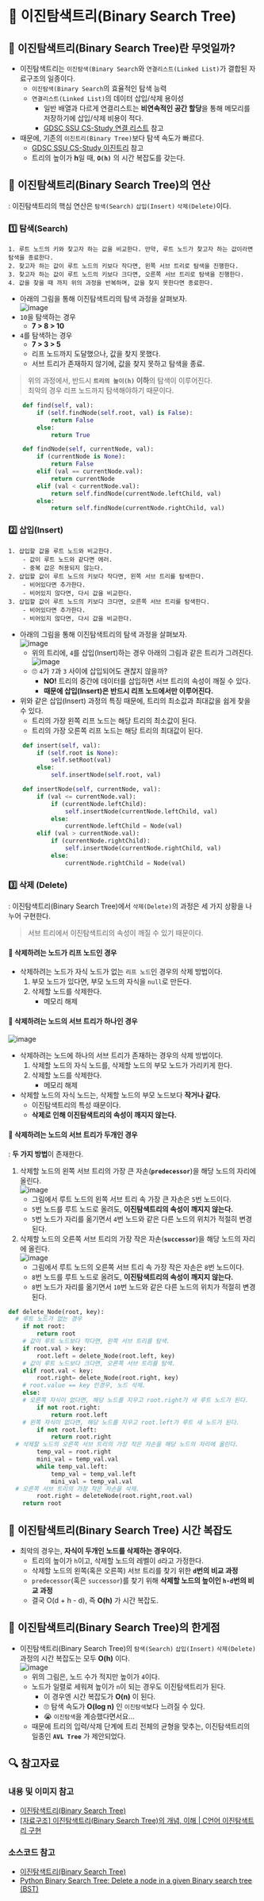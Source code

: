 # 🌵 이진탐색트리(Binary Search Tree)

## 🌵 이진탐색트리(Binary Search Tree)란 무엇일까?

- 이진탐색트리는 `이진탐색(Binary Search`와 `연결리스트(Linked List)`가 결합된 자료구조의 일종이다.
  - `이진탐색(Binary Search`의 효율적인 탐색 능력
  - `연결리스트(Linked List)`의 데이터 삽입/삭제 용이성
    - 일반 배열과 다르게 연결리스트는 **비연속적인 공간 할당**을 통해 메모리를 저장하기에 삽입/삭제 비용이 적다.
    - [GDSC SSU CS-Study 연결 리스트](https://github.com/gdsc-ssu/cs-study/blob/data-structure/linked-list/%EC%9E%90%EB%A3%8C%EA%B5%AC%EC%A1%B0/Linked%20List.md) 참고
- 때문에, 기존의 `이진트리(Binary Tree)`보다 탐색 속도가 빠르다.
  - [GDSC SSU CS-Study 이진트리](https://github.com/gdsc-ssu/cs-study/blob/data-structure/tree/%EC%9E%90%EB%A3%8C%EA%B5%AC%EC%A1%B0/BinaryTree.md) 참고
  - 트리의 높이가 **h**일 때, **`O(h)`** 의 시간 복잡도를 갖는다.

## 🌵 이진탐색트리(Binary Search Tree)의 연산

: 이진탐색트리의 핵심 연산은 `탐색(Search)` `삽입(Insert)` `삭제(Delete)`이다.

### 1️⃣ 탐색(Search)

```
1. 루트 노드의 키와 찾고자 하는 값을 비교한다. 만약, 루트 노드가 찾고자 하는 값이라면 탐색을 종료한다.
2. 찾고자 하는 값이 루트 노드의 키보다 작다면, 왼쪽 서브 트리로 탐색을 진행한다.
3. 찾고자 하는 값이 루트 노드의 키보다 크다면, 오른쪽 서브 트리로 탐색을 진행한다.
4. 값을 찾을 때 까지 위의 과정을 반복하며, 값을 찾지 못한다면 종료한다.
```

- 아래의 그림을 통해 이진탐색트리의 탐색 과정을 살펴보자.<br/>
  ![image](https://i.imgur.com/SSusVoP.png)<br/>
- `10`을 탐색하는 경우
  - **7 > 8 > 10**
- `4`를 탐색하는 경우
  - **7 > 3 > 5**
  - 리프 노드까지 도달했으나, 값을 찾지 못했다.
  - 서브 트리가 존재하지 않기에, 값을 찾지 못하고 탐색을 종료.

> 위의 과정에서, 반드시 **`트리의 높이(h)` 이하**의 탐색이 이루어진다.<br/>최악의 경우 리프 노드까지 탐색해야하기 때문이다.

```python
    def find(self, val):
        if (self.findNode(self.root, val) is False):
            return False
        else:
            return True

    def findNode(self, currentNode, val):
        if (currentNode is None):
            return False
        elif (val == currentNode.val):
            return currentNode
        elif (val < currentNode.val):
            return self.findNode(currentNode.leftChild, val)
        else:
            return self.findNode(currentNode.rightChild, val)
```

### 2️⃣ 삽입(Insert)

```
1. 삽입할 값을 루트 노드와 비교한다.
    - 값이 루트 노드와 같다면 에러.
    - 중복 값은 허용되지 않는다.
2. 삽입할 값이 루트 노드의 키보다 작다면, 왼쪽 서브 트리를 탐색한다.
    - 비어있다면 추가한다.
    - 비어있지 않다면, 다시 값을 비교한다.
3. 삽입할 값이 루트 노드의 키보다 크다면, 오른쪽 서브 트리를 탐색한다.
    - 비어있다면 추가한다.
    - 비어있지 않다면, 다시 값을 비교한다.
```

- 아래의 그림을 통해 이진탐색트리의 탐색 과정을 살펴보자.<br/>
  ![image](https://i.imgur.com/SSusVoP.png)<br/>
  - 위의 트리에, `4`를 삽입(Insert)하는 경우 아래의 그림과 같은 트리가 그려진다.<br/>
    ![image](https://i.imgur.com/HBthwOc.png)<br/>
  - 🙄 `4`가 `7`과 `3` 사이에 삽입되어도 괜찮지 않을까?
    - **NO!** 트리의 중간에 데이터를 삽입하면 서브 트리의 속성이 깨질 수 있다.
    - **때문에 삽입(Insert)은 반드시 리프 노드에서만 이루어진다.**
- 위와 같은 삽입(Insert) 과정의 특징 때문에, 트리의 최소값과 최대값을 쉽게 찾을 수 있다.
  - 트리의 가장 왼쪽 리프 노드는 해당 트리의 최소값이 된다.
  - 트리의 가장 오른쪽 리프 노드는 해당 트리의 최대값이 된다.

```python
    def insert(self, val):
        if (self.root is None):
            self.setRoot(val)
        else:
            self.insertNode(self.root, val)

    def insertNode(self, currentNode, val):
        if (val <= currentNode.val):
            if (currentNode.leftChild):
                self.insertNode(currentNode.leftChild, val)
            else:
                currentNode.leftChild = Node(val)
        elif (val > currentNode.val):
            if (currentNode.rightChild):
                self.insertNode(currentNode.rightChild, val)
            else:
                currentNode.rightChild = Node(val)
```

### 3️⃣ 삭제 (Delete)

: 이진탐색트리(Binary Search Tree)에서 `삭제(Delete)`의 과정은 세 가지 상황을 나누어 구현한다.<br/>

> 서브 트리에서 이진탐색트리의 속성이 깨질 수 있기 때문이다.

#### 🐸 삭제하려는 노드가 리프 노드인 경우

- 삭제하려는 노드가 자식 노드가 없는 `리프 노드`인 경우의 삭제 방법이다.
  1. 부모 노드가 있다면, 부모 노드의 자식을 `null`로 만든다.
  2. 삭제할 노드를 삭제한다.
     - 메모리 해제

#### 🐸 삭제하려는 노드의 서브 트리가 하나인 경우

![image](https://i.imgur.com/RqCRxO9.png)

- 삭제하려는 노드에 하나의 서브 트리가 존재하는 경우의 삭제 방법이다.
  1. 삭제할 노드의 자식 노드를, 삭제할 노드의 부모 노드가 가리키게 한다.
  2. 삭제할 노드를 삭제한다.
     - 메모리 해제
- 삭제할 노드의 자식 노드는, 삭제할 노드의 부모 노드보다 **작거나 같다.**
  - 이진탐색트리의 특성 때문이다.
  - **삭제로 인해 이진탐색트리의 속성이 깨지지 않는다.**

#### 🐸 삭제하려는 노드의 서브 트리가 두개인 경우

: **두 가지 방법**이 존재한다.

1. 삭제할 노드의 왼쪽 서브 트리의 가장 큰 자손(**`predecessor`**)을 해당 노드의 자리에 올린다.<br/>
   ![image](https://img1.daumcdn.net/thumb/R1280x0/?scode=mtistory2&fname=https%3A%2F%2Fk.kakaocdn.net%2Fdn%2FbcTUrX%2Fbtq92Q1tw0m%2FtyYJcuLUtWj7kD5k3qAeMK%2Fimg.png)<br/>
   - 그림에서 루트 노드의 왼쪽 서브 트리 속 가장 큰 자손은 `5`번 노드이다.
   - `5`번 노드를 루트 노드로 올려도, **이진탐색트리의 속성이 깨지지 않는다.**
   - `5`번 노드가 자리를 옮기면서 `4`번 노드와 같은 다른 노드의 위치가 적절히 변경된다.
2. 삭제할 노드의 오른쪽 서브 트리의 가장 작은 자손(**`successor`**)을 해당 노드의 자리에 올린다.<br/>
   ![image](https://img1.daumcdn.net/thumb/R1280x0/?scode=mtistory2&fname=https%3A%2F%2Fk.kakaocdn.net%2Fdn%2FbI3IEY%2Fbtq9Rc54r92%2FnDvEWCXdq9qVmYaYiHKAAK%2Fimg.png)<br/>
   - 그림에서 루트 노드의 오른쪽 서브 트리 속 가장 작은 자손은 `8`번 노드이다.
   - `8`번 노드를 루트 노드로 올려도, **이진탐색트리의 속성이 깨지지 않는다.**
   - `8`번 노드가 자리를 옮기면서 `10`번 노드와 같은 다른 노드의 위치가 적절히 변경된다.

```python
def delete_Node(root, key):
  # 루트 노드가 없는 경우
	if not root:
		return root
    # 값이 루트 노드보다 작다면, 왼쪽 서브 트리를 탐색.
	if root.val > key:
		root.left = delete_Node(root.left, key)
    # 값이 루트 노드보다 크다면, 오른쪽 서브 트리를 탐색.
	elif root.val < key:
		root.right= delete_Node(root.right, key)
	# root.value == key 인경우, 노드 삭제.
	else:
    # 오른쪽 자식이 없다면, 해당 노드를 지우고 root.right가 새 루트 노드가 된다.
		if not root.right:
			return root.left
    # 왼쪽 자식이 없다면, 해당 노드를 지우고 root.left가 루트 새 노드가 된다.
		if not root.left:
			return root.right
  # 삭제할 노드의 오른쪽 서브 트리의 가장 작은 자손을 해당 노드의 자리에 올린다.
		temp_val = root.right
		mini_val = temp_val.val
		while temp_val.left:
			temp_val = temp_val.left
			mini_val = temp_val.val
  # 오른쪽 서브 트리의 가장 작은 자손을 삭제.
		root.right = deleteNode(root.right,root.val)
	return root
```

## 🌵 이진탐색트리(Binary Search Tree) 시간 복잡도

- 최악의 경우는, **자식이 두개인 노드를 삭제하는 경우이다.**
  - 트리의 높이가 `h`이고, 삭제할 노드의 레벨이 `d`라고 가정한다.
  - 삭제할 노드의 왼쪽(혹은 오른쪽) 서브 트리를 찾기 위한 **`d`번의 비교 과정**
  - `predecessor`(혹은 `successor`)를 찾기 위해 **삭제할 노드의 높이인 `h-d`번의 비교 과정**
  - 결국 O(d + h - d), 즉 **O(h)** 가 시간 복잡도.

## 🌵 이진탐색트리(Binary Search Tree)의 한게점

- 이진탐색트리(Binary Search Tree)의 `탐색(Search)` `삽입(Insert)` `삭제(Delete)` 과정의 시간 복잡도는 모두 **O(h)** 이다.<br/>
  ![image](https://i.imgur.com/XR4fujQ.png)
  - 위의 그림은, 노드 수가 적지만 높이가 `4`이다.
  - 노드가 일렬로 세워져 높이가 `n`이 되는 경우도 이진탐색트리가 된다.
    - 이 경우엔 시간 복잡도가 **O(n)** 이 된다.
    - 🙄 탐색 속도가 **O(log n)** 인 `이진탐색`보다 느려질 수 있다.
    - 😭 `이진탐색`을 계승했다면서요...
  - 때문에 트리의 입력/삭제 단계에 트리 전체의 균형을 맞추는, 이진탐색트리의 일종인 **`AVL Tree`** 가 제안되었다.

## 🔍 참고자료

### 내용 및 이미지 참고

- [이진탐색트리(Binary Search Tree)](https://ratsgo.github.io/data%20structure&algorithm/2017/10/22/bst/)
- [[자료구조] 이진탐색트리(Binary Search Tree)의 개념, 이해 | C언어 이진탐색트리 구현](https://code-lab1.tistory.com/10#recentComments)

### 소스코드 참고

- [이진탐색트리(Binary Search Tree)](https://ratsgo.github.io/data%20structure&algorithm/2017/10/22/bst/)
- [Python Binary Search Tree: Delete a node in a given Binary search tree (BST)](https://www.w3resource.com/python-exercises/data-structures-and-algorithms/python-binary-search-tree-exercise-4.php)
